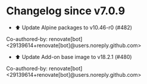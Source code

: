 # Changelog since v7.0.9
- ⬆️ Update Alpine packages to v10.46-r0 (#482)

Co-authored-by: renovate[bot] <29139614+renovate[bot]@users.noreply.github.com> 
- ⬆️ Update Add-on base image to v18.2.1 (#480)

Co-authored-by: renovate[bot] <29139614+renovate[bot]@users.noreply.github.com> 
